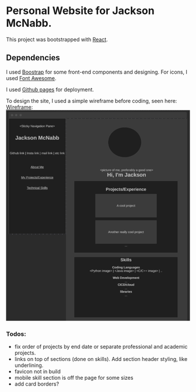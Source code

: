 # Personal Website for Jackson McNabb.

This project was bootstrapped with [React](https://github.com/facebook/create-react-app).

## Dependencies
I used [Boostrap](https://getbootstrap.com/) for some front-end components and designing. For icons, I used [Font Awesome](https://fontawesome.com/).



I used [Github pages](https://pages.github.com/) for deployment.

To design the site, I used a simple wireframe before coding, seen here: [Wireframe](https://wireframe.cc/cQFwMx): 
![](./public/images/jackson%20website%20wireframe.png)
### Todos:
- fix order of projects by end date or separate professional and academic projects.
- links on top of sections (done on skills). Add section header styling, like underlining. 
- favicon not in build
- mobile skill section is off the page for some sizes
- add card borders?